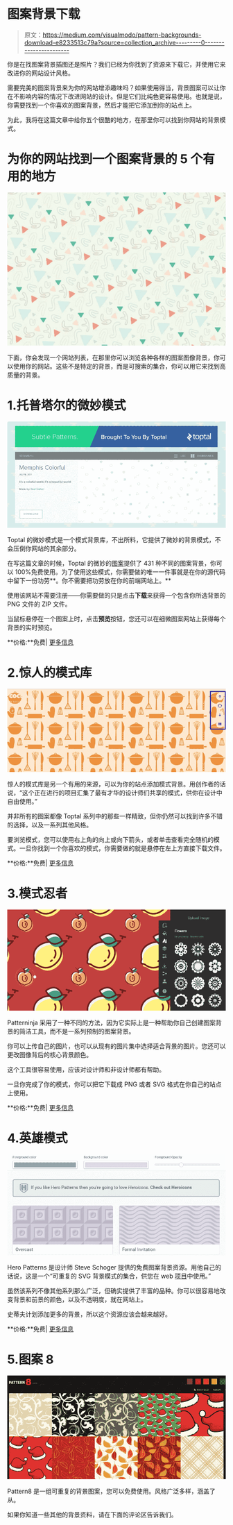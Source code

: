 # 图案背景下载

> 原文：<https://medium.com/visualmodo/pattern-backgrounds-download-e8233513c79a?source=collection_archive---------0----------------------->

你是在找图案背景插图还是照片？我们已经为你找到了资源来下载它，并使用它来改进你的网站设计风格。

需要完美的图案背景来为你的网站增添趣味吗？如果使用得当，背景图案可以让你在不影响内容的情况下改进网站的设计。但是它们比纯色更容易使用。也就是说，你需要找到一个你喜欢的图案背景，然后才能把它添加到你的站点上。

为此，我将在这篇文章中给你五个很酷的地方，在那里你可以找到你网站的背景模式。

# 为你的网站找到一个图案背景的 5 个有用的地方

![](img/c81eb98e89bd0269d236dce190acaf78.png)

下面，你会发现一个网站列表，在那里你可以浏览各种各样的图案图像背景，你可以使用你的网站。这些不是特定的背景，而是可搜索的集合，你可以用它来找到高质量的背景。

# 1.托普塔尔的微妙模式

![](img/3f56d71f19e240b7fa03cfad5173d186.png)

Toptal 的微妙模式是一个模式背景库，不出所料，它提供了微妙的背景模式，不会压倒你网站的其余部分。

在写这篇文章的时候，Toptal 的微妙的[图案](https://visualmodo.com/)提供了 431 种不同的图案背景，你可以 100%免费使用。为了使用这些模式，你需要做的唯一一件事就是在你的源代码中留下一份功劳**。你不需要把功劳放在你的前端网站上。**

使用该网站不需要注册——你需要做的只是点击**下载**来获得一个包含你所选背景的 PNG 文件的 ZIP 文件。

当鼠标悬停在一个图案上时，点击**预览**按钮，您还可以在细微图案网站上获得每个背景的实时预览。

**价格:**免费| [更多信息](https://www.toptal.com/designers/subtlepatterns/)

# 2.惊人的模式库

![](img/1d70c14c44f09995e5844f749f6f0a94.png)

惊人的模式库是另一个有用的来源，可以为你的站点添加模式背景。用创作者的话说，“这个正在进行的项目汇集了最有才华的设计师们共享的模式，供你在设计中自由使用。”

并非所有的图案都像 Toptal 系列中的那些一样精致，但你仍然可以找到许多不错的选择，以及一系列其他风格。

要浏览模式，您可以使用右上角的向上或向下箭头，或者单击查看完全随机的模式。一旦你找到一个你喜欢的模式，你需要做的就是悬停在左上方直接下载文件。

**价格:**免费| [更多信息](http://thepatternlibrary.com/)

# 3.模式忍者

![](img/9ddaceaff71d11d157f3376c027432a4.png)

Patterninja 采用了一种不同的方法，因为它实际上是一种帮助你自己创建图案背景的简洁工具，而不是一系列预制的图案背景。

你可以上传自己的图片，也可以从现有的图片集中选择适合背景的图片。您还可以更改图像背后的核心背景颜色。

这个工具很容易使用，应该对设计师和非设计师都有帮助。

一旦你完成了你的模式，你可以把它下载成 PNG 或者 SVG 格式在你自己的站点上使用。

**价格:**免费| [更多信息](https://patterninja.com/)

# 4.英雄模式

![](img/177320bbcebeef329897247447874dbc.png)

Hero Patterns 是设计师 Steve Schoger 提供的免费图案背景资源。用他自己的话说，这是一个“可重复的 SVG 背景模式的集合，供您在 web [项目](https://visualmodo.com/)中使用。”

虽然该系列不像其他系列那么广泛，但确实提供了丰富的品种。你可以很容易地改变背景和前景的颜色，以及不透明度，就在网站上。

史蒂夫计划添加更多的背景，所以这个资源应该会越来越好。

**价格:**免费| [更多信息](http://www.heropatterns.com/)

# 5.图案 8

![](img/7efbdaebcb6ae679a12846d76d724485.png)

Pattern8 是一组可重复的背景图案，您可以免费使用。风格广泛多样，涵盖了从。

如果你知道一些其他的背景资料，请在下面的评论区告诉我们。